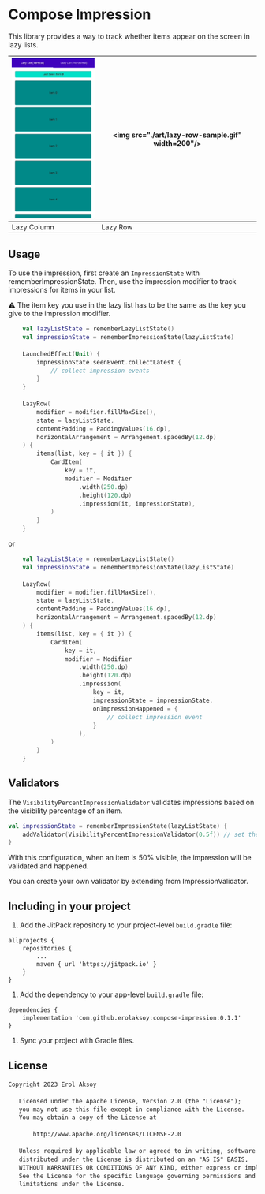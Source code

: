# Compose Impression

This library provides a way to track whether items appear on the screen in lazy lists.

| <img src="./art/lazy-column-sample.gif" width=200/> | <img src="./art/lazy-row-sample.gif" width=200"/> |
| --------------------------------------------------- | ------------------------------------------------- |
| Lazy Column                                         | Lazy Row                                          |

## Usage

To use the impression, first create an `ImpressionState` with rememberImpressionState. Then, use the impression modifier to track impressions for items in your list.

⚠️ The item key you use in the lazy list has to be the same as the key you give to the impression modifier.

```kotlin
    val lazyListState = rememberLazyListState()
    val impressionState = rememberImpressionState(lazyListState)

    LaunchedEffect(Unit) {
        impressionState.seenEvent.collectLatest {
            // collect impression events
        }
    }

    LazyRow(
        modifier = modifier.fillMaxSize(),
        state = lazyListState,
        contentPadding = PaddingValues(16.dp),
        horizontalArrangement = Arrangement.spacedBy(12.dp)
    ) {
        items(list, key = { it }) {
            CardItem(
                key = it,
                modifier = Modifier
                    .width(250.dp)
                    .height(120.dp)
                    .impression(it, impressionState),
            )
        }
    }
```

or

```kotlin
    val lazyListState = rememberLazyListState()
    val impressionState = rememberImpressionState(lazyListState)

    LazyRow(
        modifier = modifier.fillMaxSize(),
        state = lazyListState,
        contentPadding = PaddingValues(16.dp),
        horizontalArrangement = Arrangement.spacedBy(12.dp)
    ) {
        items(list, key = { it }) {
            CardItem(
                key = it,
                modifier = Modifier
                    .width(250.dp)
                    .height(120.dp)
                    .impression(
                        key = it,
                        impressionState = impressionState,
                        onImpressionHappened = {
                            // collect impression event
                        }
                    ),
            )
        }
    }
```

## Validators

The `VisibilityPercentImpressionValidator` validates impressions based on the visibility percentage of an item.

```kotlin
val impressionState = rememberImpressionState(lazyListState) {
    addValidator(VisibilityPercentImpressionValidator(0.5f)) // set the visibility percentage threshold to 50%
}
```

With this configuration, when an item is 50% visible, the impression will be validated and happened.

You can create your own validator by extending from ImpressionValidator.

## Including in your project

[](https://github.com/erolaksoy/compose-impression#including-in-your-project)

1. Add the JitPack repository to your project-level `build.gradle` file:

```
allprojects {
    repositories {
        ...
        maven { url 'https://jitpack.io' }
    }
}
```

1. Add the dependency to your app-level `build.gradle` file:

```
dependencies {
    implementation 'com.github.erolaksoy:compose-impression:0.1.1'
}
```

1. Sync your project with Gradle files.

## License

```xml
Copyright 2023 Erol Aksoy

   Licensed under the Apache License, Version 2.0 (the "License");
   you may not use this file except in compliance with the License.
   You may obtain a copy of the License at

       http://www.apache.org/licenses/LICENSE-2.0

   Unless required by applicable law or agreed to in writing, software
   distributed under the License is distributed on an "AS IS" BASIS,
   WITHOUT WARRANTIES OR CONDITIONS OF ANY KIND, either express or implied.
   See the License for the specific language governing permissions and
   limitations under the License.
```
